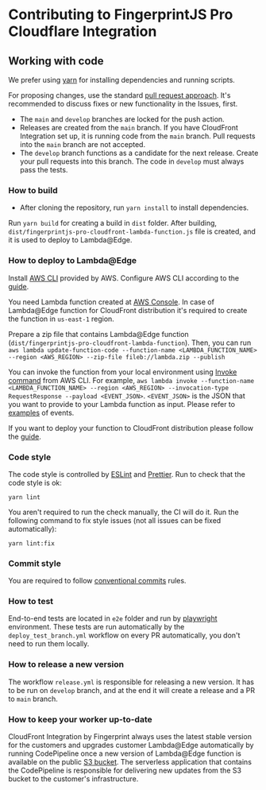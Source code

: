 # Contributing to FingerprintJS Pro Cloudflare Integration

## Working with code

We prefer using [yarn](https://yarnpkg.com/) for installing dependencies and running scripts.


For proposing changes, use the standard [pull request approach](https://docs.github.com/en/pull-requests/collaborating-with-pull-requests/proposing-changes-to-your-work-with-pull-requests/creating-a-pull-request). It's recommended to discuss fixes or new functionality in the Issues, first.

* The `main` and `develop` branches are locked for the push action.
* Releases are created from the `main` branch. If you have CloudFront Integration set up, it is running code from the `main` branch. Pull requests into the `main` branch are not accepted.
* The `develop` branch functions as a candidate for the next release. Create your pull requests into this branch. The code in `develop` must always pass the tests. 


### How to build
* After cloning the repository, run `yarn install` to install dependencies.

Run `yarn build` for creating a build in `dist` folder. After building, `dist/fingerprintjs-pro-cloudfront-lambda-function.js` file is created, and it is used to deploy to Lambda@Edge.

### How to deploy to Lambda@Edge

Install [AWS CLI](https://aws.amazon.com/cli/) provided by AWS.
Configure AWS CLI according to the [guide](https://docs.aws.amazon.com/cli/latest/userguide/cli-configure-quickstart.html).

You need Lambda function created at [AWS Console](https://us-east-1.console.aws.amazon.com/lambda). In case of Lambda@Edge function for CloudFront distribution it's required to create the function in `us-east-1` region.

Prepare a zip file that contains Lambda@Edge function (`dist/fingerprintjs-pro-cloudfront-lambda-function`).
Then, you can run `aws lambda update-function-code --function-name <LAMBDA_FUNCTION_NAME> --region <AWS_REGION> --zip-file fileb://lambda.zip --publish`

You can invoke the function from your local environment using [Invoke command](https://awscli.amazonaws.com/v2/documentation/api/latest/reference/lambda/invoke.html) from AWS CLI. For example, `aws lambda invoke --function-name <LAMBDA_FUNCTION_NAME> --region <AWS_REGION> --invocation-type RequestResponse --payload <EVENT_JSON>`. `<EVENT_JSON>` is the JSON that you want to provide to your Lambda function as input. Please refer to [examples](test/lambda) of events.

If you want to deploy your function to CloudFront distribution please follow the [guide](https://docs.aws.amazon.com/AmazonCloudFront/latest/DeveloperGuide/lambda-edge-how-it-works-tutorial.html#lambda-edge-how-it-works-tutorial-add-trigger).

### Code style

The code style is controlled by [ESLint](https://eslint.org/) and [Prettier](https://prettier.io/). Run to check that the code style is ok:
```shell
yarn lint
```

You aren't required to run the check manually, the CI will do it. Run the following command to fix style issues (not all issues can be fixed automatically):
```shell
yarn lint:fix
```

### Commit style

You are required to follow [conventional commits](https://www.conventionalcommits.org) rules.

### How to test

End-to-end tests are located in `e2e` folder and run by [playwright](https://github.com/microsoft/playwright) environment. 
These tests are run automatically by the `deploy_test_branch.yml` workflow on every PR automatically, you don't need to run them locally. 

### How to release a new version

The workflow `release.yml` is responsible for releasing a new version. It has to be run on `develop` branch, and at the end it will create a release and a PR to `main` branch.

### How to keep your worker up-to-date

CloudFront Integration by Fingerprint always uses the latest stable version for the customers and upgrades customer Lambda@Edge automatically by running CodePipeline once a new version of Lambda@Edge function is available on the public [S3 bucket](s3://fingerprint-pro-cloudfront-integration-lambda-function/release/lambda_latest.zip). The serverless application that contains the CodePipeline is responsible for delivering new updates from the S3 bucket to the customer's infrastructure.